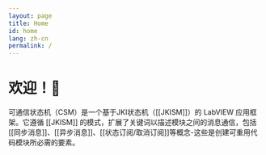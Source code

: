 ```yaml
---
layout: page
title: Home
id: home
lang: zh-cn
permalink: /
---
```


# 欢迎！🌱

<!-- <p style="padding: 3em 1em; background: #f5f7ff; border-radius: 4px;">

可通信状态机（CSM）是一个基于JKI状态机（JKISM）的LabVIEW应用框架。它遵循 JKISM 的模式，扩展了关键词以描述模块之间的消息通信，包括同步消息、异步消息、状态订阅/取消订阅等概念-这些是创建可重用代码模块所必需的要素。

</p> -->

可通信状态机（CSM）是一个基于JKI状态机（[[JKISM]]）的 LabVIEW 应用框架。它遵循 [[JKISM]] 的模式，扩展了关键词以描述模块之间的消息通信，包括[[同步消息]]、[[异步消息]]、[[状态订阅/取消订阅]]等概念-这些是创建可重用代码模块所必需的要素。

<style>
  .wrapper {
    max-width: 46em;
  }
</style>
